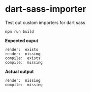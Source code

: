 # dart-sass-importer
Test out custom importers for dart sass

`npm run build`

**Expected ouput**

```
render:  exists
render:  missing
compile:  exists
compile:  missing
```

**Actual output**

```
render:  missing
compile:  missing
```

